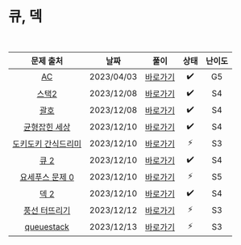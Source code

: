 # 큐, 덱

<br>

|                          문제 출처                           |    날짜    |          풀이          | 상태 | 난이도 |
| :----------------------------------------------------------: | :--------: | :--------------------: | :--: | :----: |
|          [AC](https://www.acmicpc.net/problem/5430)          | 2023/04/03 | [바로가기](./5430.js)  |  ✔️  |   G5   |
|        [스택2](https://www.acmicpc.net/problem/5430)         | 2023/12/08 | [바로가기](./28278.js) |  ✔️  |   S4   |
|         [괄호](https://www.acmicpc.net/problem/5430)         | 2023/12/08 | [바로가기](./9012.js)  |  ✔️  |   S4   |
|    [균형잡힌 세상](https://www.acmicpc.net/problem/4949)     | 2023/12/10 | [바로가기](./4949.js)  |  ✔️  |   S4   |
| [도키도키 간식드리미](https://www.acmicpc.net/problem/12789) | 2023/12/10 | [바로가기](./12789.js) |  ⚡  |   S3   |
|        [큐 2](https://www.acmicpc.net/problem/18258)         | 2023/12/10 | [바로가기](./18258.js) |  ✔️  |   S4   |
|   [요세푸스 문제 0](https://www.acmicpc.net/problem/11866)   | 2023/12/10 | [바로가기](./11866.js) |  ⚡  |   S5   |
|        [덱 2](https://www.acmicpc.net/problem/28279)         | 2023/12/10 | [바로가기](./28279.js) |  ✔️  |   S4   |
|    [풍선 터뜨리기](https://www.acmicpc.net/problem/2346)     | 2023/12/12 | [바로가기](./2346.js)  |  ⚡  |   S3   |
|     [queuestack](https://www.acmicpc.net/problem/24511)      | 2023/12/13 | [바로가기](./24511.js) |  ⚡  |   S3   |

